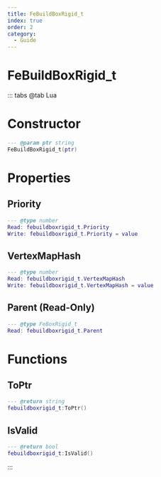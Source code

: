```yaml
---
title: FeBuildBoxRigid_t
index: true
order: 2
category:
  - Guide
---
```


# FeBuildBoxRigid_t

::: tabs
@tab Lua
# Constructor
```lua
--- @param ptr string
FeBuildBoxRigid_t(ptr)
```
# Properties
## Priority 
```lua
--- @type number
Read: febuildboxrigid_t.Priority
Write: febuildboxrigid_t.Priority = value
```
## VertexMapHash 
```lua
--- @type number
Read: febuildboxrigid_t.VertexMapHash
Write: febuildboxrigid_t.VertexMapHash = value
```
## Parent (Read-Only)
```lua
--- @type FeBoxRigid_t
Read: febuildboxrigid_t.Parent
```
# Functions
## ToPtr
```lua
--- @return string
febuildboxrigid_t:ToPtr()
```
## IsValid
```lua
--- @return bool
febuildboxrigid_t:IsValid()
```

:::